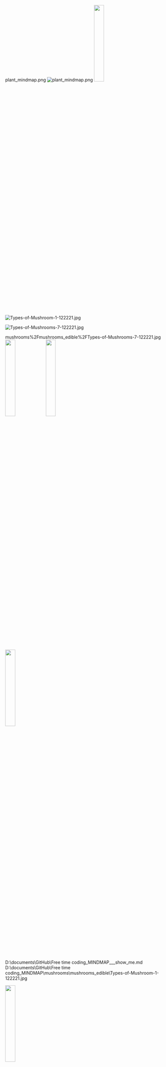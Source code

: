 


plant_mindmap.png
![plant_mindmap.png](plant_mindmap.png)
<img src='_MINDMAP/plant_mindmap.png' width='25%'>



![Types-of-Mushroom-1-122221.jpg](mushrooms%2Fmushrooms_edible%2FTypes-of-Mushroom-1-122221.jpg)

![Types-of-Mushrooms-7-122221.jpg](mushrooms%2Fmushrooms_edible%2FTypes-of-Mushrooms-7-122221.jpg)

mushrooms%2Fmushrooms_edible%2FTypes-of-Mushrooms-7-122221.jpg
<img src='' width='25%'>
<img src='' width='25%'>

<img src='mushrooms\mushrooms_edible\Types-of-Mushroom-1-122221.jpg' width='25%'>

D:\documents\GitHub\Free time coding\_MINDMAP\___show_me.md
D:\documents\GitHub\Free time coding\_MINDMAP\mushrooms\mushrooms_edible\Types-of-Mushroom-1-122221.jpg

<img src='' width='25%'><br>

<img src='mushrooms\mushrooms_edible\Types-of-Mushroom-1-122221.jpg' width='25%'><br>
<img src='mushrooms\mushrooms_edible\Types-of-Mushrooms-2-122221.jpg' width='25%'><br>
<img src='mushrooms\mushrooms_edible\Types-of-Mushrooms-4-122221.jpg' width='25%'><br>
<img src='mushrooms\mushrooms_edible\Types-of-Mushrooms-6-122221.jpg' width='25%'><br>
<img src='mushrooms\mushrooms_edible\Types-of-Mushrooms-7-122221.jpg' width='25%'><br>
<img src='mushrooms\mushrooms_edible\Types-of-Mushrooms-8-122221.jpg' width='25%'><br>
<img src='mushrooms\mushrooms_edible\Types-of-Mushrooms-9-122221.jpg' width='25%'><br>
<img src='mushrooms\mushrooms_edible\Types-of-Mushrooms-10-122221.jpg' width='25%'><br>
<img src='mushrooms\mushrooms_edible\Types-of-Mushrooms-11-122221.jpg' width='25%'><br>
<img src='mushrooms\mushrooms_edible\Types-of-Mushrooms-12-122221.jpg' width='25%'><br>
<img src='mushrooms\mushrooms_edible\Types-of-Mushrooms-13-122221.jpg' width='25%'><br>
<img src='mushrooms\mushrooms_edible\Types-of-Mushrooms-14-122221.jpg' width='25%'><br>
<img src='mushrooms\mushrooms_edible\Types-of-Mushrooms-15-122221.jpg' width='25%'><br>
<img src='mushrooms\mushrooms_edible\Types-of-Mushrooms-16-122221.jpg' width='25%'><br>
<img src='mushrooms\mushrooms_edible\Types-of-Mushrooms-Angel-Wing-122221.jpg' width='25%'><br>
<img src='mushrooms\mushrooms_edible\Types-of-Mushrooms-Autumn-Skullcap-122221.jpg' width='25%'><br>
<img src='mushrooms\mushrooms_edible\Types-of-Mushrooms-Black-Trumpet-Mushrooms-122221.jpg' width='25%'><br>
<img src='mushrooms\mushrooms_edible\Types-of-Mushrooms-Brain-Mushroom-122221.jpg' width='25%'><br>
<img src='mushrooms\mushrooms_edible\Types-of-Mushrooms-Brown-Common-Rollrims-122221.jpg' width='25%'><br>
<img src='mushrooms\mushrooms_edible\Types-of-Mushrooms-Cauliflower-Mushroom-122221.jpg' width='25%'><br>
<img src='mushrooms\mushrooms_edible\Types-of-Mushrooms-Chanterelle-Mushroom-122221.jpg' width='25%'><br>
<img src='mushrooms\mushrooms_edible\Types-of-Mushrooms-Charcoal-Burner-Mushroom-122221.jpg' width='25%'><br>
<img src='mushrooms\mushrooms_edible\Types-of-Mushrooms-Chicken-of-the-Woods-122221.jpg' width='25%'><br>
<img src='mushrooms\mushrooms_edible\Types-of-Mushrooms-Conocybe-122221.jpg' width='25%'><br>
<img src='mushrooms\mushrooms_edible\Types-of-Mushrooms-Crab-Brittlegill-122221.jpg' width='25%'><br>
<img src='mushrooms\mushrooms_edible\Types-of-Mushrooms-Deady-Webcap-122221.jpg' width='25%'><br>
<img src='mushrooms\mushrooms_edible\Types-of-Mushrooms-Death-Cap-122221.jpg' width='25%'><br>
<img src='mushrooms\mushrooms_edible\Types-of-Mushrooms-Destroying-Angel-122221.jpg' width='25%'><br>
<img src='mushrooms\mushrooms_edible\Types-of-Mushrooms-Dryads-Saddle-122221.jpg' width='25%'><br>
<img src='mushrooms\mushrooms_edible\Types-of-Mushrooms-Elfin-Saddle-122221-1.jpg' width='25%'><br>
<img src='mushrooms\mushrooms_edible\Types-of-Mushrooms-Emetic-Russula-122221.jpg' width='25%'><br>
<img src='mushrooms\mushrooms_edible\Types-of-Mushrooms-Enoki-Mushrooms-122221-1.jpg' width='25%'><br>
<img src='mushrooms\mushrooms_edible\Types-of-Mushrooms-False-Champignon-122221.jpg' width='25%'><br>
<img src='mushrooms\mushrooms_edible\Types-of-Mushrooms-False-Parasol-122221.jpg' width='25%'><br>
<img src='mushrooms\mushrooms_edible\Types-of-Mushrooms-Giant-Puffball-122221.jpg' width='25%'><br>
<img src='mushrooms\mushrooms_edible\Types-of-Mushrooms-Gypsy-Mushroom-122221.jpg' width='25%'><br>
<img src='mushrooms\mushrooms_edible\Types-of-Mushrooms-Hedgehog-Mushroom-122221-1.jpg' width='25%'><br>
<img src='mushrooms\mushrooms_edible\Types-of-Mushrooms-Honey-Fungus-122221.jpg' width='25%'><br>
<img src='mushrooms\mushrooms_edible\Types-of-Mushrooms-Inky-Cap-122221.jpg' width='25%'><br>
<img src='mushrooms\mushrooms_edible\Types-of-Mushrooms-Ivory-Funnel-122221.jpg' width='25%'><br>
<img src='mushrooms\mushrooms_edible\Types-of-Mushrooms-Jack-OLantern-122221.jpg' width='25%'><br>
<img src='mushrooms\mushrooms_edible\Types-of-Mushrooms-Lilac-Bonnet-122221.jpg' width='25%'><br>
<img src='mushrooms\mushrooms_edible\Types-of-Mushrooms-Lions-Mane-122221.jpg' width='25%'><br>
<img src='mushrooms\mushrooms_edible\Types-of-Mushrooms-Maitake-Mushroom-122221.jpg' width='25%'><br>
<img src='mushrooms\mushrooms_edible\Types-of-Mushrooms-Matsutake-122221.jpg' width='25%'><br>
<img src='mushrooms\mushrooms_edible\Types-of-Mushrooms-Morel-Mushroom-122221.jpg' width='25%'><br>
<img src='mushrooms\mushrooms_edible\Types-of-Mushrooms-Oyster-Mushrooms-122221.jpg' width='25%'><br>
<img src='mushrooms\mushrooms_edible\Types-of-Mushrooms-Porcini-Mushrooms-122221.jpg' width='25%'><br>
<img src='mushrooms\mushrooms_edible\Types-of-Mushrooms-Reishi-Mushrooms-122221.jpg' width='25%'><br>
<img src='mushrooms\mushrooms_edible\Types-of-Mushrooms-Satans-Bolete-122221.jpg' width='25%'><br>
<img src='mushrooms\mushrooms_edible\Types-of-Mushrooms-Scaly-Vase-Chanterelle-122221.jpg' width='25%'><br>
<img src='mushrooms\mushrooms_edible\Types-of-Mushrooms-Shiitake-Mushrooms-122221.jpg' width='25%'><br>
<img src='mushrooms\mushrooms_edible\Types-of-Mushrooms-Shimeji-122221.jpg' width='25%'><br>
<img src='mushrooms\mushrooms_edible\Types-of-Mushrooms-Sulfur-Tuft-122221.jpg' width='25%'><br>
<img src='mushrooms\mushrooms_edible\Types-of-Mushrooms-Wood-Blewit-122221.jpg' width='25%'><br>
<img src='mushrooms\mushrooms_edible\Types-of-Mushrooms-Yellow-Stainer-122221.jpg' width='25%'><br>
